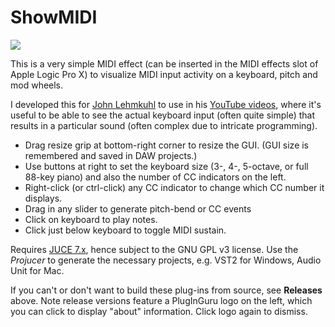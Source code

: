 # ShowMIDI
![](showmidi.png)

This is a very simple MIDI effect (can be inserted in the MIDI effects slot of Apple Logic Pro X) to visualize MIDI input activity on a keyboard, pitch and mod wheels.

I developed this for [John Lehmkuhl](https://www.pluginguru.com/) to use in his [YouTube videos](https://www.youtube.com/channel/UCuKxBfrjXMDZZfuP_bfSHFA), where it's useful to be able to see the actual keyboard input (often quite simple) that results in a particular sound (often complex due to intricate programming).

 * Drag resize grip at bottom-right corner to resize the GUI. (GUI size is remembered and saved in DAW projects.)
 * Use buttons at right to set the keyboard size (3-, 4-, 5-octave, or full 88-key piano) and also the number of CC indicators on the left.
 * Right-click (or ctrl-click) any CC indicator to change which CC number it displays.
 * Drag in any slider to generate pitch-bend or CC events
 * Click on keyboard to play notes.
 * Click just below keyboard to toggle MIDI sustain.

Requires [JUCE 7.x](https://shop.juce.com/get-juce), hence subject to the GNU GPL v3 license. Use the *Projucer* to generate the necessary projects, e.g. VST2 for Windows, Audio Unit for Mac.

If you can't or don't want to build these plug-ins from source, see **Releases** above. Note release versions feature a PlugInGuru logo on the left, which you can click to display "about" information. Click logo again to dismiss.
